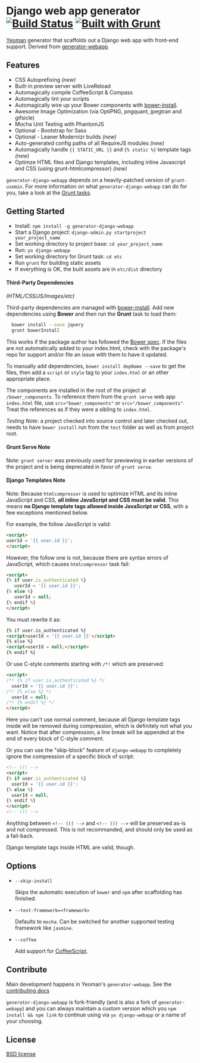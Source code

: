 # Django web app generator [![Build Status](https://secure.travis-ci.org/rockallite/generator-django-webapp.png?branch=master)](http://travis-ci.org/rockallite/generator-django-webapp) [![Built with Grunt](https://cdn.gruntjs.com/builtwith.png)](http://gruntjs.com/)

[Yeoman](http://yeoman.io) generator that scaffolds out a Django web app with front-end support. Derived from [generator-webapp](https://github.com/yeoman/generator-webapp/).

## Features

* CSS Autoprefixing *(new)*
* Built-in preview server with LiveReload
* Automagically compile CoffeeScript & Compass
* Automagically lint your scripts
* Automagically wire up your Bower components with [bower-install](#third-party-dependencies).
* Awesome Image Optimization (via OptiPNG, pngquant, jpegtran and gifsicle)
* Mocha Unit Testing with PhantomJS
* Optional - Bootstrap for Sass
* Optional - Leaner Modernizr builds *(new)*
* Auto-generated config paths of all RequireJS modules *(new)*
* Automagically handle `{{ STATIC_URL }}` and `{% static %}` template tags *(new)*
* Optimze HTML files and Django templates, including inline Javascript and CSS (using grunt-htmlcompressor) *(new)*

`generator-django-webapp` depends on a heavily-patched version of `grunt-usemin`. For more information on what `generator-django-webapp` can do for you, take a look at the [Grunt tasks](https://github.com/rockallite/generator-django-webapp/blob/master/app/templates/Gruntfile.js).


## Getting Started

- Install: `npm install -g generator-django-webapp`
- Start a Django project: `django-admin.py startproject your_project_name`
- Set working directory to project base: `cd your_project_name`
- Run: `yo django-webapp`
- Set working directory for Grunt task: `cd etc`
- Run `grunt` for building static assets
- If everything is OK, the built assets are in `etc/dist` directory

#### Third-Party Dependencies

*(HTML/CSS/JS/Images/etc)*

Third-party dependencies are managed with [bower-install](https://github.com/stephenplusplus/grunt-bower-install). Add new dependencies using **Bower** and then run the **Grunt** task to load them:

```bash
  bower install --save jquery
  grunt bowerInstall
```

This works if the package author has followed the [Bower spec](https://github.com/bower/bower.json-spec). If the files are not automatically added to your index.html, check with the package's repo for support and/or file an issue with them to have it updated.

To manually add dependencies, `bower install depName --save` to get the files, then add a `script` or `style` tag to your `index.html` or an other appropriate place.

The components are installed in the root of the project at `/bower_components`. To reference them from the `grunt serve` web app `index.html` file, use `src="bower_components"` or `src="/bower_components"`. Treat the references as if they were a sibling to `index.html`.

*Testing Note*: a project checked into source control and later checked out, needs to have `bower install` run from the `test` folder as well as from project root.


#### Grunt Serve Note

Note: `grunt server` was previously used for previewing in earlier versions of the project and is being deprecated in favor of `grunt serve`.


#### Django Templates Note
Note: Because `htmlcompressor` is used to optimize HTML and its inline JavaScript and CSS, **all inline JavaScript and CSS must be valid**. This means **no Django template tags allowed inside JavaScript or CSS**, with a few exceptions mentioned below.

For example, the follow JavaScript is valid:
```html
<script>
userId = '{{ user.id }}';
</script>
```

However, the follow one is not, because there are syntax errors of JavaScript, which causes `htmlcompressor` task fail:
```html
<script>
{% if user.is_authenticated %}
   userId = '{{ user.id }}';
{% else %}
   userId = null;
{% endif %}
</script>
```

You must rewrite it as:
```html
{% if user.is_authenticated %}
<script>userId = '{{ user.id }}'</script>
{% else %}
<script>userId = null;</script>
{% endif %}
```

Or use C-style comments starting with `/*!` which are preserved:
```html
<script>
/*! {% if user.is_authenticated %} */
  userId = '{{ user.id }}';
/*! {% else %} */
  userId = null;
/*! {% endif %} */
</script>

```

Here you can't use normal comment, because all Django template tags inside will be removed during compression, which is definitely not what you want. Notice that after compression, a line break will be appended at the end of every block of C-style comment.

Or you can use the "skip-block" feature of `django-webapp` to completely ignore the compression of a specific block of script:
```html
<!-- ((( -->
<script>
{% if user.is_authenticated %}
  userId = '{{ user.id }}';
{% else %}
  userId = null;
{% endif %}
</script>
<!-- ))) -->
```

Anything between `<!-- ((( -->` and `<!-- ))) -->` will be preserved as-is and not compressed. This is not recommanded, and should only be used as a fail-back.

Django template tags inside HTML are valid, though.

## Options

* `--skip-install`

  Skips the automatic execution of `bower` and `npm` after scaffolding has finished.

* `--test-framework=<framework>`

  Defaults to `mocha`. Can be switched for another supported testing framework like `jasmine`.

* `--coffee`

  Add support for [CoffeeScript](http://coffeescript.org/).


## Contribute

Main development happens in Yeoman's `generator-webapp`. See the [contributing docs](https://github.com/yeoman/yeoman/blob/master/contributing.md)

`generator-django-webapp` is fork-friendly (and is also a fork of `generator-webapp`) and you can always maintain a custom version which you `npm install && npm link` to continue using via `yo django-webapp` or a name of your choosing.


## License

[BSD license](http://opensource.org/licenses/bsd-license.php)

